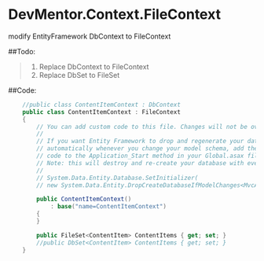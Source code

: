 DevMentor.Context.FileContext
=============================

modify EntityFramework DbContext to FileContext

##Todo: 
  >1. Replace DbContext to FileContext
  >2. Replace DbSet to FileSet

##Code: 

```C#
    //public class ContentItemContext : DbContext
    public class ContentItemContext : FileContext
    {
        // You can add custom code to this file. Changes will not be overwritten.
        // 
        // If you want Entity Framework to drop and regenerate your database
        // automatically whenever you change your model schema, add the following
        // code to the Application_Start method in your Global.asax file.
        // Note: this will destroy and re-create your database with every model change.
        // 
        // System.Data.Entity.Database.SetInitializer(
        // new System.Data.Entity.DropCreateDatabaseIfModelChanges<MvcApplication1.Models.ContentItemContext>());

        public ContentItemContext()
            : base("name=ContentItemContext")
        {
        }

        public FileSet<ContentItem> ContentItems { get; set; }
        //public DbSet<ContentItem> ContentItems { get; set; }
    }
```
